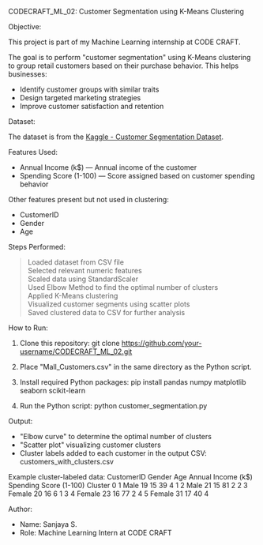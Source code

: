 CODECRAFT_ML_02: Customer Segmentation using K-Means Clustering

Objective:

This project is part of my Machine Learning internship at CODE CRAFT.

The goal is to perform "customer segmentation" using K-Means clustering to group retail customers based on their purchase behavior. This helps businesses:

- Identify customer groups with similar traits
- Design targeted marketing strategies
- Improve customer satisfaction and retention

Dataset:

The dataset is from the [Kaggle - Customer Segmentation Dataset](https://www.kaggle.com/datasets/vjchoudhary7/customer-segmentation-tutorial-in-python).

Features Used:
- Annual Income (k$) — Annual income of the customer
- Spending Score (1-100) — Score assigned based on customer spending behavior

Other features present but not used in clustering:
- CustomerID
- Gender
- Age

Steps Performed:

> Loaded dataset from CSV file  
> Selected relevant numeric features  
> Scaled data using StandardScaler  
> Used Elbow Method to find the optimal number of clusters  
> Applied K-Means clustering  
> Visualized customer segments using scatter plots  
> Saved clustered data to CSV for further analysis

How to Run:

1. Clone this repository:
    git clone https://github.com/your-username/CODECRAFT_ML_02.git
    

2. Place "Mall_Customers.csv" in the same directory as the Python script.

3. Install required Python packages:
    pip install pandas numpy matplotlib seaborn scikit-learn

4. Run the Python script:
    python customer_segmentation.py

 Output:

- "Elbow curve" to determine the optimal number of clusters
- "Scatter plot" visualizing customer clusters
- Cluster labels added to each customer in the output CSV:
    customers_with_clusters.csv

Example cluster-labeled data:
CustomerID Gender Age Annual Income (k$) Spending Score (1-100) Cluster
0 1 Male 19 15 39 4
1 2 Male 21 15 81 2
2 3 Female 20 16 6 1
3 4 Female 23 16 77 2
4 5 Female 31 17 40 4

Author:

- Name: Sanjaya S.
- Role: Machine Learning Intern at CODE CRAFT
